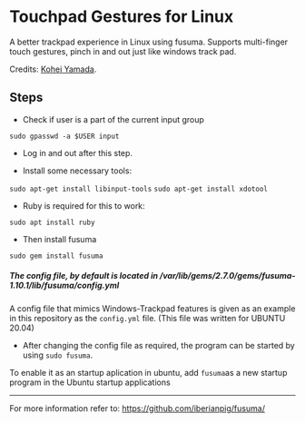 Touchpad Gestures for Linux
============================
A better trackpad experience in Linux using fusuma. Supports multi-finger touch gestures, pinch in and out just like windows track pad.  
  
Credits:  [Kohei Yamada](https://github.com/iberianpig).  


## Steps

- Check if user is a part of the current input group

```sudo gpasswd -a $USER input  ```

- Log in and out after this step.

- Install some necessary tools:

```sudo apt-get install libinput-tools```
```sudo apt-get install xdotool```


- Ruby is required for this to work:

```sudo apt install ruby```

- Then install fusuma

```sudo gem install fusuma  ```


##### The config file, by default is located in /var/lib/gems/2.7.0/gems/fusuma-1.10.1/lib/fusuma/config.yml

A config file that mimics Windows-Trackpad features is given as an example in this repository as the ```config.yml``` file. (This file was written for UBUNTU 20.04)

- After changing the config file as required, the program can be started by using ```sudo fusuma```.

To enable it as an startup aplication in ubuntu, add ```fusuma```as a new startup program in the Ubuntu startup applications

--------------------------------------------------------------------------------------------------------------
  

For more information refer to: https://github.com/iberianpig/fusuma/

















